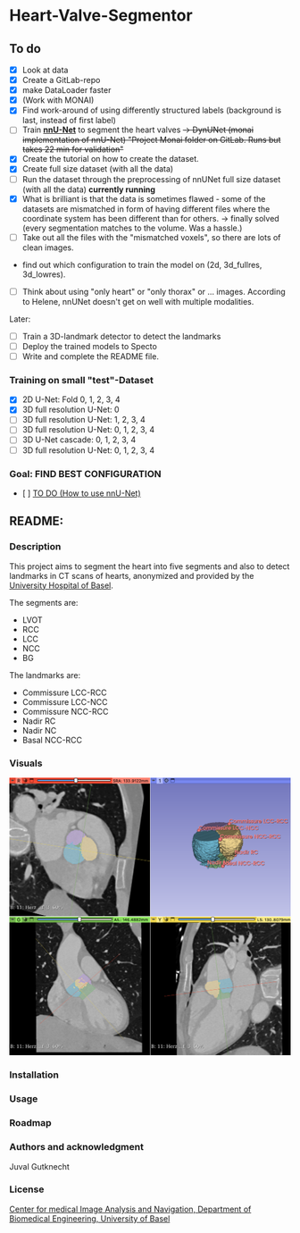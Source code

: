 # Heart-Valve-Segmentor

## To do
- [x] Look at data
- [x] Create a GitLab-repo
- [x] make DataLoader faster
- [x] (Work with MONAI)
- [x] Find work-around of using differently structured labels (background is last, instead of first label)
- [ ] Train **[nnU-Net](https://github.com/MIC-DKFZ/nnUNet)** to segment the heart valves ~~-> DynUNet (monai implementation of nnU-Net) "Project Monai folder on GitLab. Runs but takes 22 min for validation"~~
- [x] Create the tutorial on how to create the dataset.
- [x] Create full size dataset (with all the data)
- [ ] Run the dataset through the preprocessing of nnUNet full size dataset (with all the data) **currently running**
- [x] What is brilliant is that the data is sometimes flawed - some of the datasets are mismatched in form of having different files where the coordinate system has been different than for others. -> finally solved (every segmentation matches to the volume. Was a hassle.)
- [ ] Take out all the files with the "mismatched voxels", so there are lots of clean images.
- find out which configuration to train the model on (2d, 3d_fullres, 3d_lowres). 
- [ ] Think about using "only heart" or "only thorax" or ... images. According to Helene, nnUNet doesn't get on well with multiple modalities.



Later:
- [ ] Train a 3D-landmark detector to detect the landmarks
- [ ] Deploy the trained models to Specto
- [ ] Write and complete the README file.

### Training on small "test"-Dataset
- [x] 2D U-Net: Fold 0, 1, 2, 3, 4
- [x] 3D full resolution U-Net: 0
- [ ] 3D full resolution U-Net: 1, 2, 3, 4
- [ ] 3D full resolution U-Net: 0, 1, 2, 3, 4
- [ ] 3D U-Net cascade: 0, 1, 2, 3, 4
- [ ] 3D full resolution U-Net: 0, 1, 2, 3, 4

### Goal: **FIND BEST CONFIGURATION**
- [ ] [TO DO (How to use nnU-Net)](https://github.com/MIC-DKFZ/nnUNet/blob/master/documentation/how_to_use_nnunet.md)

## README:
### Description
This project aims to segment the heart into five segments and also to detect landmarks in CT scans of hearts, anonymized and provided by the [University Hospital of Basel](https://www.unispital-basel.ch/).

The segments are:
- LVOT
- RCC
- LCC
- NCC
- BG

The landmarks are:
- Commissure LCC-RCC
- Commissure LCC-NCC
- Commissure NCC-RCC
- Nadir RC
- Nadir NC
- Basal NCC-RCC

### Visuals
![alt text](image.png)
### Installation
### Usage
### Roadmap
### Authors and acknowledgment
Juval Gutknecht

### License
[Center for medical Image Analysis and Navigation, Department of Biomedical Engineering, University of Basel](https://dbe.unibas.ch/en/cian/)